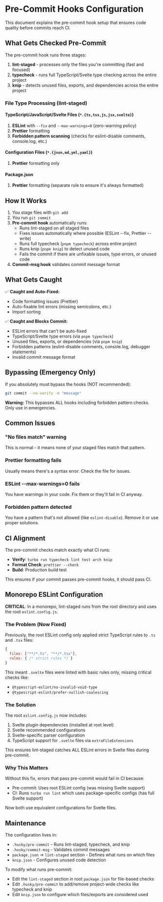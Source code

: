 # Pre-Commit Hooks Configuration

This document explains the pre-commit hook setup that ensures code quality before commits reach CI.

## What Gets Checked Pre-Commit

The pre-commit hook runs three stages:

1. **lint-staged** - processes only the files you're committing (fast and focused)
2. **typecheck** - runs full TypeScript/Svelte type checking across the entire project
3. **knip** - detects unused files, exports, and dependencies across the entire project

### File Type Processing (lint-staged)

#### TypeScript/JavaScript/Svelte Files (`*.{ts,tsx,js,jsx,svelte}`)

1. **ESLint** with `--fix` and `--max-warnings=0` (zero-warning policy)
2. **Prettier** formatting
3. **Forbidden pattern scanning** (checks for eslint-disable comments, console.log, etc.)

#### Configuration Files (`*.{json,md,yml,yaml}`)

1. **Prettier** formatting only

#### Package.json

1. **Prettier** formatting (separate rule to ensure it's always formatted)

## How It Works

1. You stage files with `git add`
2. You run `git commit`
3. **Pre-commit hook** automatically runs:
   - Runs lint-staged on all staged files
   - Fixes issues automatically where possible (ESLint --fix, Prettier --write)
   - Runs full typecheck (`pnpm typecheck`) across entire project
   - Runs knip (`pnpm knip`) to detect unused code
   - Fails the commit if there are unfixable issues, type errors, or unused code
4. **Commit-msg hook** validates commit message format

## What Gets Caught

✅ **Caught and Auto-Fixed:**

- Code formatting issues (Prettier)
- Auto-fixable lint errors (missing semicolons, etc.)
- Import sorting

✅ **Caught and Blocks Commit:**

- ESLint errors that can't be auto-fixed
- TypeScript/Svelte type errors (via `pnpm typecheck`)
- Unused files, exports, or dependencies (via `pnpm knip`)
- Forbidden patterns (eslint-disable comments, console.log, debugger statements)
- Invalid commit message format

## Bypassing (Emergency Only)

If you absolutely must bypass the hooks (NOT recommended):

```bash
git commit --no-verify -m "message"
```

**Warning:** This bypasses ALL hooks including forbidden pattern checks. Only use in emergencies.

## Common Issues

### "No files match" warning

This is normal - it means none of your staged files match that pattern.

### Prettier formatting fails

Usually means there's a syntax error. Check the file for issues.

### ESLint --max-warnings=0 fails

You have warnings in your code. Fix them or they'll fail in CI anyway.

### Forbidden pattern detected

You have a pattern that's not allowed (like `eslint-disable`). Remove it or use proper solutions.

## CI Alignment

The pre-commit checks match exactly what CI runs:

- **Verify**: `turbo run typecheck lint test arch knip`
- **Format Check**: `prettier --check`
- **Build**: Production build test

This ensures if your commit passes pre-commit hooks, it should pass CI.

## Monorepo ESLint Configuration

**CRITICAL**: In a monorepo, lint-staged runs from the root directory and uses the root `eslint.config.js`.

### The Problem (Now Fixed)

Previously, the root ESLint config only applied strict TypeScript rules to `.ts` and `.tsx` files:

```javascript
{
  files: ["**/*.ts", "**/*.tsx"],
  rules: { /* strict rules */ }
}
```

This meant `.svelte` files were linted with basic rules only, missing critical checks like:

- `@typescript-eslint/no-invalid-void-type`
- `@typescript-eslint/prefer-nullish-coalescing`

### The Solution

The root `eslint.config.js` now includes:

1. Svelte plugin dependencies (installed at root level)
2. Svelte recommended configurations
3. Svelte-specific parser configuration
4. TypeScript support for `.svelte` files via `extraFileExtensions`

This ensures lint-staged catches ALL ESLint errors in Svelte files during pre-commit.

### Why This Matters

Without this fix, errors that pass pre-commit would fail in CI because:

- Pre-commit: Uses root ESLint config (was missing Svelte support)
- CI: Runs `turbo run lint` which uses package-specific configs (has full Svelte support)

Now both use equivalent configurations for Svelte files.

## Maintenance

The configuration lives in:

- `.husky/pre-commit` - Runs lint-staged, typecheck, and knip
- `.husky/commit-msg` - Validates commit messages
- `package.json` → `lint-staged` section - Defines what runs on which files
- `knip.json` - Configures unused code detection

To modify what runs pre-commit:

- Edit the `lint-staged` section in root `package.json` for file-based checks
- Edit `.husky/pre-commit` to add/remove project-wide checks like typecheck and knip
- Edit `knip.json` to configure which files/exports are considered used
